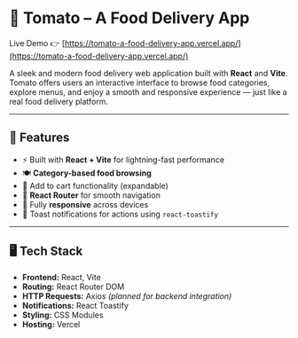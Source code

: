 # 🍅 Tomato – A Food Delivery App

Live Demo 👉 [https://tomato-a-food-delivery-app.vercel.app/](https://tomato-a-food-delivery-app.vercel.app/)

A sleek and modern food delivery web application built with **React** and **Vite**. Tomato offers users an interactive interface to browse food categories, explore menus, and enjoy a smooth and responsive experience — just like a real food delivery platform.

---

## 🚀 Features

- ⚡ Built with **React + Vite** for lightning-fast performance
- 🍽️ **Category-based food browsing**
- 🛒 Add to cart functionality (expandable)
- 🔀 **React Router** for smooth navigation
- 📱 Fully **responsive** across devices
- 🔔 Toast notifications for actions using `react-toastify`

---

## 🖥️ Tech Stack

- **Frontend:** React, Vite
- **Routing:** React Router DOM
- **HTTP Requests:** Axios *(planned for backend integration)*
- **Notifications:** React Toastify
- **Styling:** CSS Modules
- **Hosting:** Vercel


